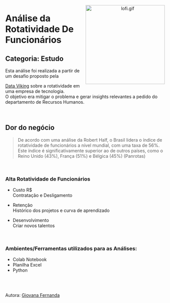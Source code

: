 <p align="center">
  <img src="https://media1.tenor.com/m/NqICjiecSfkAAAAd/leaving-job-i-think-you-should-leave-with-tim-robinson.gif" alt="lofi.gif" align="right" width="250" height="250">
</p>


# Análise da Rotatividade De Funcionários</h1>
  <h2>Categoria: Estudo</h2>
  Esta análise foi realizada a partir de um desafio proposto pela 
  
  [Data Viking](https://www.linkedin.com/posts/data-viking_1%C2%BA-desafio-de-dados-by-data-viking-activity-7195747152193581056-WPrF?utm_source=share&utm_medium=member_desktop)
  sobre a rotatividade em uma empresa de tecnologia. <br>
  O objetivo era mitigar o problema e gerar insights relevantes a pedido do departamento de Recursos Humanos.

<br>

## Dor do negócio
> De acordo com uma análise da Robert Half, o Brasil lidera o índice de rotatividade de funcionários a nível mundial, com uma taxa de 56%. Este índice é significativamente superior ao de outros países, como o Reino Unido (43%), França (51%) e Bélgica (45%)​ (Panrotas)​​

<br>


### Alta Rotatividade de Funcionários
* Custo R$<br>
Contratação e Desligamento

* Retenção<br>
Histórico dos projetos e curva de aprendizado

* Desenvolvimento<br>
Criar novos talentos

<br>

### Ambientes/Ferramentas utilizados para as Análises:
* Colab Notebook
* Planilha Excel
* Python

<br>
<br>

Autora: [Giovana Fernanda](https://github.com/GiovanaMerces)
   
